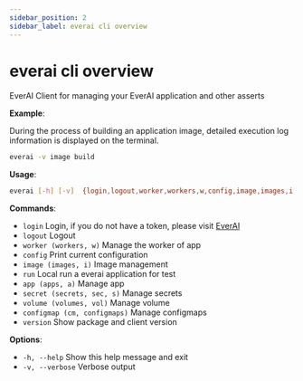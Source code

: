 ```yaml
---
sidebar_position: 2
sidebar_label: everai cli overview
---
```


# everai cli overview
EverAI Client for managing your EverAI application and other asserts  


**Example**:  

During the process of building an application image, detailed execution log information is displayed on the terminal.  


```bash
everai -v image build
```

**Usage**:   
```bash
everai [-h] [-v]  {login,logout,worker,workers,w,config,image,images,i,run,app,apps,a,secret,secrets,sec,s,volume,volumes,vol,autoscaling,configmap,cm,configmaps,version} ...
```

**Commands**:
* `login`               Login, if you do not have a token, please visit [EverAI](https://everai.expvent.com)   
* `logout`              Logout 
* `worker (workers, w)` Manage the worker of app 
* `config`              Print current configuration 
* `image (images, i)`   Image management 
* `run`                 Local run a everai application for test 
* `app (apps, a)`       Manage app 
* `secret (secrets, sec, s)`  Manage secrets 
* `volume (volumes, vol)`  Manage volume 
* `configmap (cm, configmaps)`  Manage configmaps 
* `version`             Show package and client version 

**Options**:  
 * `-h, --help`          Show this help message and exit 
 * `-v, --verbose`       Verbose output 
 

